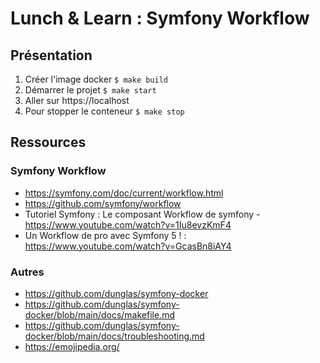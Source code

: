 # Lunch & Learn : Symfony Workflow

## Présentation

1. Créer l'image docker `$ make build`
2. Démarrer le projet `$ make start`
3. Aller sur https://localhost
4. Pour stopper le conteneur `$ make stop`

## Ressources

### Symfony Workflow

* https://symfony.com/doc/current/workflow.html
* https://github.com/symfony/workflow
* Tutoriel Symfony : Le composant Workflow de symfony - https://www.youtube.com/watch?v=1Iu8evzKmF4
* Un Workflow de pro avec Symfony 5 ! : https://www.youtube.com/watch?v=GcasBn8iAY4

### Autres

* https://github.com/dunglas/symfony-docker
* https://github.com/dunglas/symfony-docker/blob/main/docs/makefile.md
* https://github.com/dunglas/symfony-docker/blob/main/docs/troubleshooting.md
* https://emojipedia.org/

